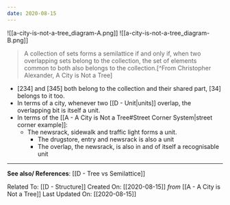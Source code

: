 ```yaml
---
date: 2020-08-15
---
```


![[a-city-is-not-a-tree_diagram-A.png]]
![[a-city-is-not-a-tree_diagram-B.png]]

> A collection of sets forms a semilattice if and only if, when two overlapping sets belong to the collection, the set of elements common to both also belongs to the collection.[^From Christopher Alexander, A City is Not a Tree]

- [234] and [345] both belong to the collection and their shared part, [34] belongs to it too.
- In terms of a city, whenever two [[D - Unit|units]] overlap, the overlapping bit is itself a unit.
- In terms of the [[A - A City is Not a Tree#Street Corner System|street corner example]]:
	- The newsrack, sidewalk and traffic light forms a unit.
		- The drugstore, entry and newsrack is also a unit
		- The overlap, the newsrack, is also in and of itself a recognisable unit

---
**See also/ References**:
[[D - Tree vs Semilattice]]

Related To: [[D - Structure]]
Created On: [[2020-08-15]] *from* [[A - A City is Not a Tree]]
Last Updated On: [[2020-08-15]]